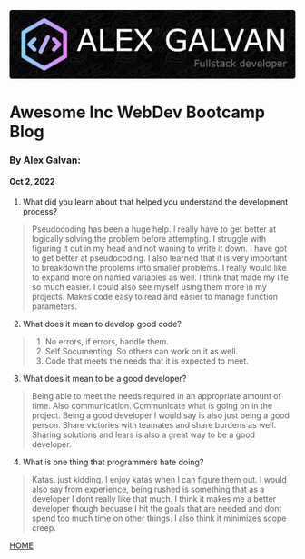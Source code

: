 ![bio header](/img/github-header-image.png)
# Awesome Inc WebDev Bootcamp Blog

### By Alex Galvan:
####  Oct 2, 2022

1. What did you learn about that helped you understand the development process?
> Pseudocoding has been a huge help. I really have to get better at logically solving the problem before attempting.
I struggle with figuring it out in my head and not waning to write it down. I have got to get better at pseudocoding. I also learned that it is very important to breakdown the problems into smaller problems. I really would like to expand more on named variables as well. I think that made my life so much easier. I could also see myself using them more in my projects. Makes code easy to read and easier to manage function parameters. 

2. What does it mean to develop good code?
> 1. No errors, if errors, handle them.
> 2. Self Socumenting. So others can work on it as well.
> 3. Code that meets the needs that it is expected to meet.

3. What does it mean to be a good developer?
> Being able to meet the needs required in an appropriate amount of time. Also communication. Communicate what is going on in the project. Being a  good developer I would say is also just being a good person. Share victories with teamates and share burdens as well. Sharing solutions and lears is also a great way to be a good developer. 

4. What is one thing that programmers hate doing?
> Katas. just kidding. I enjoy katas when I can figure them out. I would also say from experience, being rushed is something that as a developer I dont really like that much. I think it makes me a better developer though becuase I hit the goals that are needed and dont spend too much time on other things. I also think it minimizes scope creep. 


[HOME](../index.md)